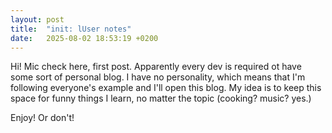 ```yaml
---
layout: post
title:  "init: lUser notes"
date:   2025-08-02 18:53:19 +0200
---
```


Hi! Mic check here, first post. Apparently every dev is required ot have some sort of personal blog. I have no personality, which means that I'm following everyone's example and I'll open this blog. My idea is to keep this space for funny things I learn, no matter the topic (cooking? music? yes.)

Enjoy! Or don't!
